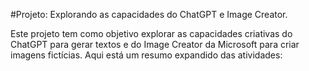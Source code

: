 #Projeto: Explorando as capacidades do ChatGPT e Image Creator.

Este projeto tem como objetivo explorar as capacidades criativas do ChatGPT para gerar textos e do Image Creator da Microsoft para criar imagens fictícias. Aqui está um resumo expandido das atividades:



